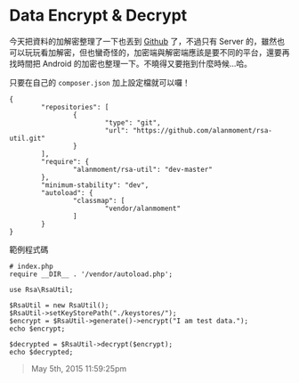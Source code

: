 # Data Encrypt & Decrypt

今天把資料的加解密整理了一下也丟到 [Github][1] 了，不過只有 Server 的，雖然也可以玩玩看加解密，但也蠻奇怪的，加密端與解密端應該是要不同的平台，還要再找時間把 Android 的加密也整理一下。不曉得又要拖到什麼時候...哈。

只要在自己的 `composer.json` 加上設定檔就可以囉！

```
{
		"repositories": [
				{
						"type": "git",
						"url": "https://github.com/alanmoment/rsa-util.git"
				}
		],
		"require": {
				"alanmoment/rsa-util": "dev-master"
		},
		"minimum-stability": "dev",
		"autoload": {
				"classmap": [
						"vendor/alanmoment"
				]
		}    
}
```

範例程式碼

```
# index.php
require __DIR__ . '/vendor/autoload.php';
	
use Rsa\RsaUtil;
	
$RsaUtil = new RsaUtil();
$RsaUtil->setKeyStorePath("./keystores/");
$encrypt = $RsaUtil->generate()->encrypt("I am test data.");
echo $encrypt;
	
$decrypted = $RsaUtil->decrypt($encrypt);
echo $decrypted;
```

[1]: https://github.com/alanmoment/rsa-util

> May 5th, 2015 11:59:25pm